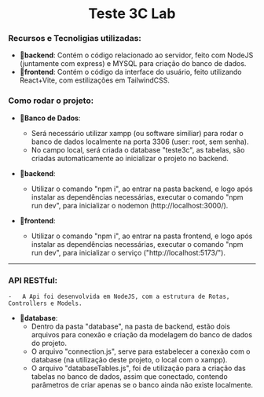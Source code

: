 <h1 align="center"> Teste 3C Lab </h1>

### **Recursos e Tecnoligias utilizadas:**

- 📂**backend**: Contém o código relacionado ao servidor, feito com NodeJS (juntamente com express) e MYSQL para criação do banco de dados.
- 📂**frontend**: Contém o código da interface do usuário, feito utilizando React+Vite, com estilizações em TailwindCSS.

### **Como rodar o projeto:**

- 📂**Banco de Dados**:
    - Será necessário utilizar xampp (ou software similiar) para rodar o banco de dados localmente na porta 3306 (user: root, sem senha).
    - No campo local, será criada o database "teste3c", as tabelas, são criadas automaticamente ao inicializar o projeto no backend.

- 📂**backend**:
    - Utilizar o comando "npm i", ao entrar na pasta backend, e logo após instalar as dependências necessárias, executar o comando "npm run dev", para inicializar o nodemon (http://localhost:3000/).

- 📂**frontend**: 
    - Utilizar o comando "npm i", ao entrar na pasta frontend, e logo após instalar as dependências necessárias, executar o comando "npm run dev", para inicializar o serviço ("http://localhost:5173/").

<hr align="center"/>

### **API RESTful:**
    -   A Api foi desenvolvida em NodeJS, com a estrutura de Rotas, Controllers e Models.
- 📂**database**:
    -   Dentro da pasta "database", na pasta de backend, estão dois arquivos para conexão e criação da modelagem do banco de dados do projeto.
    -   O arquivo "connection.js", serve para estabelecer a conexão com o database (na utilização deste projeto, o local com o xampp).
    -   O arquivo "databaseTables.js", foi de utilização para a criação das tabelas no banco de dados, assim que conectado, contendo parâmetros de criar apenas se o banco ainda não existe localmente.
